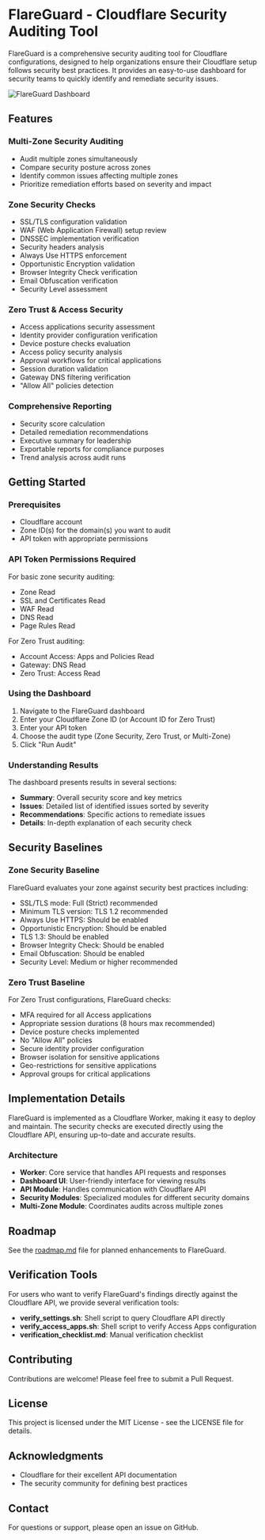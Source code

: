 # FlareGuard - Cloudflare Security Auditing Tool

FlareGuard is a comprehensive security auditing tool for Cloudflare configurations, designed to help organizations ensure their Cloudflare setup follows security best practices. It provides an easy-to-use dashboard for security teams to quickly identify and remediate security issues.

![FlareGuard Dashboard](https://via.placeholder.com/800x400?text=FlareGuard+Dashboard)

## Features

### Multi-Zone Security Auditing
- Audit multiple zones simultaneously
- Compare security posture across zones
- Identify common issues affecting multiple zones
- Prioritize remediation efforts based on severity and impact

### Zone Security Checks
- SSL/TLS configuration validation
- WAF (Web Application Firewall) setup review
- DNSSEC implementation verification
- Security headers analysis
- Always Use HTTPS enforcement
- Opportunistic Encryption validation
- Browser Integrity Check verification
- Email Obfuscation verification
- Security Level assessment

### Zero Trust & Access Security
- Access applications security assessment
- Identity provider configuration verification
- Device posture checks evaluation
- Access policy security analysis
- Approval workflows for critical applications
- Session duration validation
- Gateway DNS filtering verification
- "Allow All" policies detection

### Comprehensive Reporting
- Security score calculation
- Detailed remediation recommendations
- Executive summary for leadership
- Exportable reports for compliance purposes
- Trend analysis across audit runs

## Getting Started

### Prerequisites
- Cloudflare account
- Zone ID(s) for the domain(s) you want to audit
- API token with appropriate permissions

### API Token Permissions Required
For basic zone security auditing:
- Zone Read
- SSL and Certificates Read
- WAF Read
- DNS Read
- Page Rules Read

For Zero Trust auditing:
- Account Access: Apps and Policies Read
- Gateway: DNS Read
- Zero Trust: Access Read

### Using the Dashboard
1. Navigate to the FlareGuard dashboard
2. Enter your Cloudflare Zone ID (or Account ID for Zero Trust)
3. Enter your API token
4. Choose the audit type (Zone Security, Zero Trust, or Multi-Zone)
5. Click "Run Audit"

### Understanding Results
The dashboard presents results in several sections:
- **Summary**: Overall security score and key metrics
- **Issues**: Detailed list of identified issues sorted by severity
- **Recommendations**: Specific actions to remediate issues
- **Details**: In-depth explanation of each security check

## Security Baselines

### Zone Security Baseline
FlareGuard evaluates your zone against security best practices including:
- SSL/TLS mode: Full (Strict) recommended
- Minimum TLS version: TLS 1.2 recommended
- Always Use HTTPS: Should be enabled
- Opportunistic Encryption: Should be enabled
- TLS 1.3: Should be enabled
- Browser Integrity Check: Should be enabled
- Email Obfuscation: Should be enabled
- Security Level: Medium or higher recommended

### Zero Trust Baseline
For Zero Trust configurations, FlareGuard checks:
- MFA required for all Access applications
- Appropriate session durations (8 hours max recommended)
- Device posture checks implemented
- No "Allow All" policies
- Secure identity provider configuration
- Browser isolation for sensitive applications
- Geo-restrictions for sensitive applications
- Approval groups for critical applications

## Implementation Details

FlareGuard is implemented as a Cloudflare Worker, making it easy to deploy and maintain. The security checks are executed directly using the Cloudflare API, ensuring up-to-date and accurate results.

### Architecture
- **Worker**: Core service that handles API requests and responses
- **Dashboard UI**: User-friendly interface for viewing results
- **API Module**: Handles communication with Cloudflare API
- **Security Modules**: Specialized modules for different security domains
- **Multi-Zone Module**: Coordinates audits across multiple zones

## Roadmap

See the [roadmap.md](roadmap.md) file for planned enhancements to FlareGuard.

## Verification Tools

For users who want to verify FlareGuard's findings directly against the Cloudflare API, we provide several verification tools:

- **verify_settings.sh**: Shell script to query Cloudflare API directly
- **verify_access_apps.sh**: Shell script to verify Access Apps configuration
- **verification_checklist.md**: Manual verification checklist

## Contributing

Contributions are welcome! Please feel free to submit a Pull Request.

## License

This project is licensed under the MIT License - see the LICENSE file for details.

## Acknowledgments

- Cloudflare for their excellent API documentation
- The security community for defining best practices

## Contact

For questions or support, please open an issue on GitHub. 